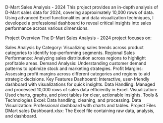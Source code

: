 D-Mart Sales Analysis - 2024
This project provides an in-depth analysis of D-Mart sales data for 2024, covering approximately 10,000 rows of data. Using advanced Excel functionalities and data visualization techniques, I developed a professional dashboard to reveal critical insights into sales performance across various dimensions.

Project Overview
The D-Mart Sales Analysis - 2024 project focuses on:

Sales Analysis by Category: Visualizing sales trends across product categories to identify top-performing segments.
Regional Sales Performance: Analyzing sales distribution across regions to highlight profitable areas.
Demand Analysis: Understanding customer demand patterns to optimize stock and marketing strategies.
Profit Margins: Assessing profit margins across different categories and regions to aid strategic decisions.
Key Features
Dashboard: Interactive, user-friendly dashboard with visualizations for quick insights.
Data Handling: Managed and processed 10,000 rows of sales data efficiently in Excel.
Visualization: Used charts, graphs, and pivot tables for clear, actionable insights.
Tools & Technologies
Excel: Data handling, cleaning, and processing.
Data Visualization: Professional dashboard with charts and tables.
Project Files
DMart sales Dashboard.xlsx: The Excel file containing raw data, analysis, and dashboard.
